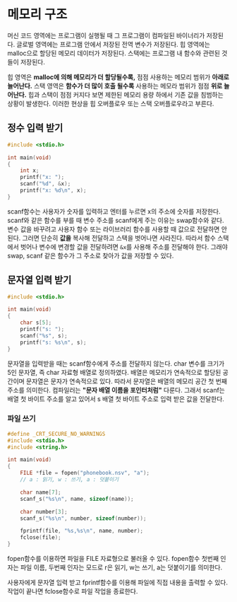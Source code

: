 # 메모리 구조

머신 코드 영역에는 프로그램이 실행될 때 그 프로그램이 컴파일된 바이너리가 저장된다.
글로벌 영역에는 프로그램 안에서 저장된 전역 변수가 저장된다.
힙 영역에는 malloc으로 할당된 메모리 데이터가 저장된다.
스택에는 프로그램 내 함수와 관련된 것들이 저장된다.

힙 영역은 **malloc에 의해 메모리가 더 할당될수록,** 점점 사용하는 메모리 범위가 **아래로 늘어난다.**
스택 영역은 **함수가 더 많이 호출 될수록** 사용하는 메모라 범위가 점점 **위로 늘어난다.** 힙과 스택이 점점 커지다 보면 제한된 메모리 용량 하에서 기존 값을 침범하는 상황이 발생한다. 이러한 현상을 힙 오버플로우 또는 스택 오버플로우라고 부른다.

## 정수 입력 받기

```c
#include <stdio.h>

int main(void)
{
    int x;
    printf("x: ");
    scanf("%d", &x);
    printf("x: %d\n", x);
}
```

scanf함수는 사용자가 숫자를 입력하고 엔터를 누르면 x의 주소에 숫자를 저장한다. scanf와 같은 함수를 부를 때 변수 주소를 scanf에게 주는 이유는 swap함수와 같다. 변수 값을 바꾸려고 사용자 함수 또는 라이브러리 함수를 사용할 때 값으로 전달하면 안 된다. 그러면 단순히 **값을** 복사해 전달하고 스택을 벗어나면 사라진다. 따라서 함수 스택에서 벗어나 변수에 변경할 값을 전달하려면 `&x`를 사용해 주소를 전달해야 한다. 그래야 swap, scanf 같은 함수가 그 주소로 찾아가 값을 저장할 수 있다.

## 문자열 입력 받기

```c
#include <stdio.h>

int main(void)
{
    char s[5];
    printf("s: ");
    scanf("%s", s);
    printf("s: %s\n", s);
}
```

문자열을 입력받을 때는 scanf함수에게 주소를 전달하지 않는다. char 변수를 크기가 5인 문자열, 즉 char 자료형 배열로 정의하였다. 배열은 메모리가 연속적으로 할당된 공간이며 문자열은 문자가 연속적으로 있다. 따라서 문자열은 배열의 메모리 공간 첫 번째 주소를 의미한다. 컴파일러는 **"문자 배열 이름을 포인터처럼"** 다룬다. 그래서 scanf는 배열 첫 바이트 주소를 알고 있어서 s 배열 첫 바이트 주소로 입력 받은 값을 전달한다.

### 파일 쓰기

```c
#define _CRT_SECURE_NO_WARNINGS
#include <stdio.h>
#include <string.h>

int main(void)
{
    FILE *file = fopen("phonebook.nsv", "a");
    // a : 읽기, w : 쓰기, a : 덧붙이기

    char name[7];
    scanf_s("%s\n", name, sizeof(name));

    char number[3];
    scanf_s("%s\n", number, sizeof(number));

    fprintf(file, "%s,%s\n", name, number);
    fclose(file);
}
```

fopen함수를 이용하면 파일을 FILE 자료형으로 불러올 수 있다. fopen함수 첫번째 인자는 파일 이름, 두번째 인자는 모드로 r은 읽기, w는 쓰기, a는 덧붙이기를 의미한다.

사용자에게 문자열 입력 받고 fprintf함수를 이용해 파일에 직접 내용을 출력할 수 있다. 작업이 끝나면 fclose함수로 파일 작업을 종료한다.
